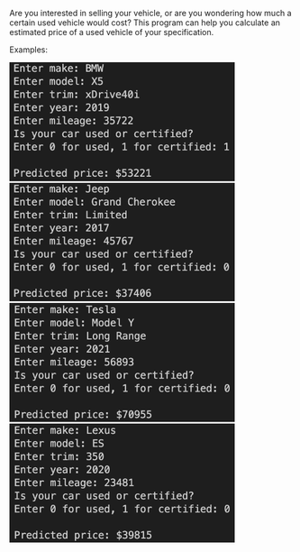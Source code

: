 Are you interested in selling your vehicle, or are you wondering how much a certain used vehicle would cost? This program can help you calculate an estimated price of a used vehicle of your specification.

Examples:<br>

<img src="https://github.com/wesleychou7/used-car-price/blob/main/images/bmw.png" width="400"><img src="https://github.com/wesleychou7/used-car-price/blob/main/images/jeep.png" width="400">
<img src="https://github.com/wesleychou7/used-car-price/blob/main/images/tesla.png" width="400"><img src="https://github.com/wesleychou7/used-car-price/blob/main/images/lexus.png" width="400">